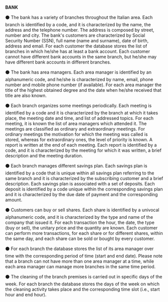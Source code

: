 **BANK**

⚫️ The bank has a variety of branches throughout the Italian area. Each branch is identified by a 
code, and it is characterized by the name, the address and the telephone number. The address 
is composed by street, number and city. The bank's customers are characterized by Social 
Security Number (SSN), full name (name and surname), date of birth, address and email. For 
each customer the database stores the list of branches in which he/she has at least a bank 
account. Each customer cannot have different bank accounts in the same branch, but he/she 
may have different bank accounts in different branches.  


⚫️ The bank has area managers. Each area manager is identified by an alphanumeric code, and 
he/she is characterized by name, email, phone number and mobile phone number (if available). 
For each area manager the title of the highest obtained degree and the date when he/she received 
that title are also known. 

⚫️ Each branch organizes some meetings periodically. Each meeting is identified by a code and it 
is characterized by the branch at which it takes place, the meeting date and time, and list of 
addressed topics. For each meeting, it is known the list of area managers which attended it. The 
meetings are classified as ordinary and extraordinary meetings. For ordinary meetings the 
motivation for which the meeting was called is stored, whereas for extraordinary ones, the level 
of priority is known. A report is written at the end of each meeting. Each report is identified by 
a code, and it is characterized by the meeting for which it was written, a brief description and 
the meeting duration. 

⚫️ Each branch manages different savings plan. Each savings plan is identified by a code that is 
unique within all savings plan referring to the same branch and it is characterized by the 
subscribing customer and a brief description. Each savings plan is associated with a set of 
deposits. Each deposit is identified by a code unique within the corresponding savings plan and 
it is characterized by the due date of payment and the corresponding amount. 

⚫️ Customers can buy or sell shares. Each share is identified by a univocal alphanumeric code, 
and it is characterized by the type and name of the company that issued it. For each transaction 
the hour, the date, the type (buy or sell), the unitary price and the quantity are known. Each 
customer can perform more transactions, for each share or for different shares, within the same 
day, and each share can be sold or bought by every customer. 

⚫️ For each branch the database stores the list of its area manager over time with the corresponding 
period of time (start and end date). Please note that a branch can not have more than one area 
manager at a time, while each area manager can manage more branches in the same time period. 

⚫️ The cleaning of the branch premises is carried out in specific days of the week. For each branch 
the database stores the days of the week on which the cleaning activity takes place and the 
corresponding time slot (i.e., start hour and end hour). 